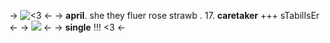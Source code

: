 -> ![<3](https://i.pinimg.com/564x/fb/8d/39/fb8d39f508340a5739256ac6c21e0da6.jpg) <-
-> **april**. she they fluer rose strawb . 17. **caretaker** +++ sTabilIsEr <-
-> ![](https://64.media.tumblr.com/bf17b5f653cf240bc168c15260adb524/f1af8e97fbb78ea1-ae/s400x600/0617d9a7050b1d991c2aeb98ebdc5a55f8488816.pnj) <-
-> **single** !!! <3 <-